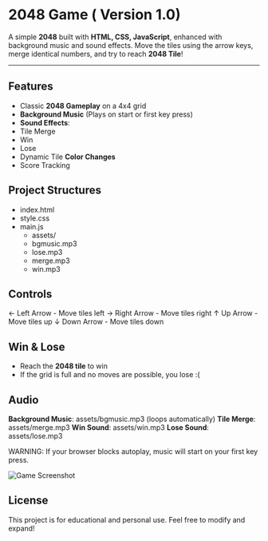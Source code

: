 # 2048 Game ( Version 1.0)

A simple **2048** built with **HTML, CSS, JavaScript**, enhanced with background music and sound effects.
Move the tiles using the arrow keys, merge identical numbers, and try to reach **2048 Tile**!

-----------------------------------------------------------------------------------------------------------

## Features
- Classic **2048 Gameplay** on a 4x4 grid
- **Background Music** (Plays on start or first key press)
- **Sound Effects**:
- Tile Merge
- Win
- Lose
- Dynamic Tile **Color Changes**
- Score Tracking

## Project Structures
- index.html
- style.css
- main.js
     - assets/
     - bgmusic.mp3
     - lose.mp3
     - merge.mp3
     - win.mp3
 
## Controls
← Left Arrow - Move tiles left
→ Right Arrow - Move tiles right
↑ Up Arrow - Move tiles up
↓ Down Arrow - Move tiles down

## Win & Lose
- Reach the **2048 tile** to win
- If the grid is full and no moves are possible, you lose :(

## Audio
**Background Music**: assets/bgmusic.mp3 (loops automatically)
**Tile Merge**: assets/merge.mp3
**Win Sound**: assets/win.mp3
**Lose Sound**: assets/lose.mp3

WARNING: If your browser blocks autoplay, music will start on your first key press.

![Game Screenshot](assets/Screenshot(1291).png)

## License
This project is for educational and personal use.
Feel free to modify and expand!
